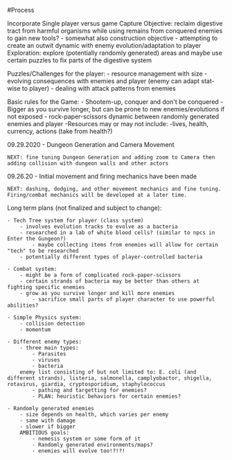 #Process


Incorporate Single player versus game
Capture Objective: reclaim digestive tract from harmful organisms while using remains from conquered enemies to gain new tools?
    - somewhat also construction objective
    - attempting to create an outwit dynamic with enemy evolution/adaptation to player 
Exploration: explore (potentially randomly generated) areas and maybe use certain puzzles to fix parts of the digestive system



Puzzles/Challenges for the player:
    - resource management with size
    - evolving consequences with enemies and player (enemy can adapt stat-wise to player)
    - dealing with attack patterns from enemies

Basic rules for the Game:
    - Shootem-up, conquer and don't be conquered
    - Bigger as you survive longer, but can be prone to new enemies/evolutions if not exposed
        - rock-paper-scissors dynamic between randomly generated enemies and player
        -Resources may or may not include:
            -lives, health, currency, actions (take from health?)



09.29.2020 - Dungeon Generation and Camera Movement
    
    NEXT: fine tuning Dungeon Generation and adding zoom to Camera then adding collision with dungeon walls and other actors

09.26.20 - Initial movement and firing mechanics have been made

    NEXT: dashing, dodging, and other movement mechanics and fine tuning. Firing/combat mechanics will be developed at a later time.



Long term plans (not finalized and subject to change):

    - Tech Tree system for player (class system)
        - involves evolution tracks to evolve as a bacteria
        - researched in a lab of white blood cells? (similar to npcs in Enter the Gungeon?)
            - maybe collecting items from enemies will allow for certain "tech" to be researched
        - potentially different types of player-controlled bacteria

    - Combat system:
        - might be a form of complicated rock-paper-scissors 
        - certain strands of bacteria may be better than others at fighting specific enemies
        - grow as you survive longer and kill more enemies
            - sacrifice small parts of player character to use powerful abilities?

    - Simple Physics system:
        - collision detection
        - momentum

    - Different enemy types:
        - three main types:
            - Parasites
            - viruses
            - bacteria
        enemy list consisting of but not limited to: E. coli (and different strands), listeria, salmonella, camplyobactor, shigella, rotavirus, giardia, cryptosporidium, staphylococcus
            - pathing and targetting for enemies?
            - PLAN: heuristic behaviors for certain enemies?

    - Randomly generated enemies
        - size depends on health, which varies per enemy
        - same with damage
        - slower if bigger
        AMBITIOUS goals: 
            - nemesis system or some form of it
            - Randomly generated environments/maps?
            - enemies will evolve too!?!?!

